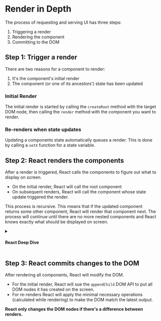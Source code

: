 # Render in Depth
The process of requesting and serving UI has three steps:

1. Triggering a render
2. Rendering the component
3. Committing to the DOM

## Step 1: Trigger a render

There are two reasons for a component to render:

1. It's the component's initial render
2. The component (or one of its ancestors') state has been updated

### Initial Render

The initial render is started by calling the `createRoot` method with the target DOM node, then calling the `render` method with the component you want to render.

### Re-renders when state updates

Updating a components state automatically queues a render. This is done by calling a `setX` function for a state variable.

## Step 2: React renders the components
After a render is triggered, React calls the components to figure out what to display on screen.

- On the initial render, React will call the root component
- On subsequent renders, React will call the component whose state update triggered the render.

This process is recursive. This means that if the updated component returns some other component, React will render that component next. The process will continue until there are no more nested components and React knows exactly what should be displayed on screen.

<details>
<summary><h4>React Deep Dive</h4></summary>

The default behaviour of rendering all components nested within the updated component is not optimal for performance if the updated component is very high in the tree. There are several ways to optimize this if performance is a bottleneck. Do not optimize prematurely.
</details>

## Step 3: React commits changes to the DOM

After rendering all components, React will modify the DOM.

- For the initial render, React will sue the `appendChild` DOM API to put all DOM nodes it has created on the screen.
- For re-renders React will apply the minimal necessary operations (calculated while rendering) to make the DOM match the latest output.

**React only changes the DOM nodes if there's a difference between renders.**
